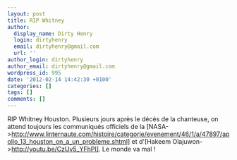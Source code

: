 ```yaml
---
layout: post
title: RIP Whitney
author:
  display_name: Dirty Henry
  login: dirtyhenry
  email: dirtyhenry@gmail.com
  url: ''
author_login: dirtyhenry
author_email: dirtyhenry@gmail.com
wordpress_id: 995
date: '2012-02-14 14:42:30 +0100'
categories: []
tags: []
comments: []
---
```

RIP Whitney Houston. Plusieurs jours après le décès de la chanteuse, on attend toujours les communiqués officiels de la [NASA->http://www.linternaute.com/histoire/categorie/evenement/46/1/a/47897/apollo_13_houston_on_a_un_probleme.shtml] et d'[Hakeem Olajuwon->http://youtu.be/CzUv5_YFhPI]. Le monde va mal !
